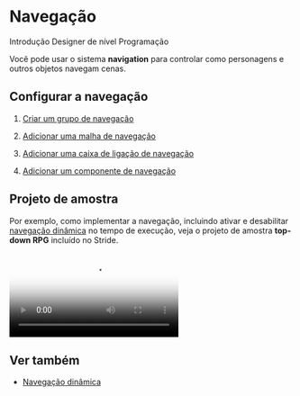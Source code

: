# Navegação

<span class="badge text-bg-primary">Introdução</span>
<span class="badge text-bg-success"> Designer de nível </span>
<span class="badge text-bg-success">Programação</span>

Você pode usar o sistema **navigation** para controlar como personagens e outros objetos navegam cenas.

## Configurar a navegação

1. [Criar um grupo de navegação](navigation-groups.md)

2. [Adicionar uma malha de navegação](navigation-meshes.md)

3. [Adicionar uma caixa de ligação de navegação](navigation-bounding-boxes.md)

4. [Adicionar um componente de navegação](navigation-components.md)

## Projeto de amostra

Por exemplo, como implementar a navegação, incluindo ativar e desabilitar [ navegação dinâmica](dynamic-navigation.md) no tempo de execução, veja o projeto de amostra **top-down RPG** incluído no Stride.

<p>
<video autoplay loop class="responsive-video" poster="media/NoOutlineAE.jpg">
   <source src="media/NoOutlineAE.mp4" type="video/mp4">
</video>
</p>

## Ver também

* [Navegação dinâmica](dynamic-navigation.md)